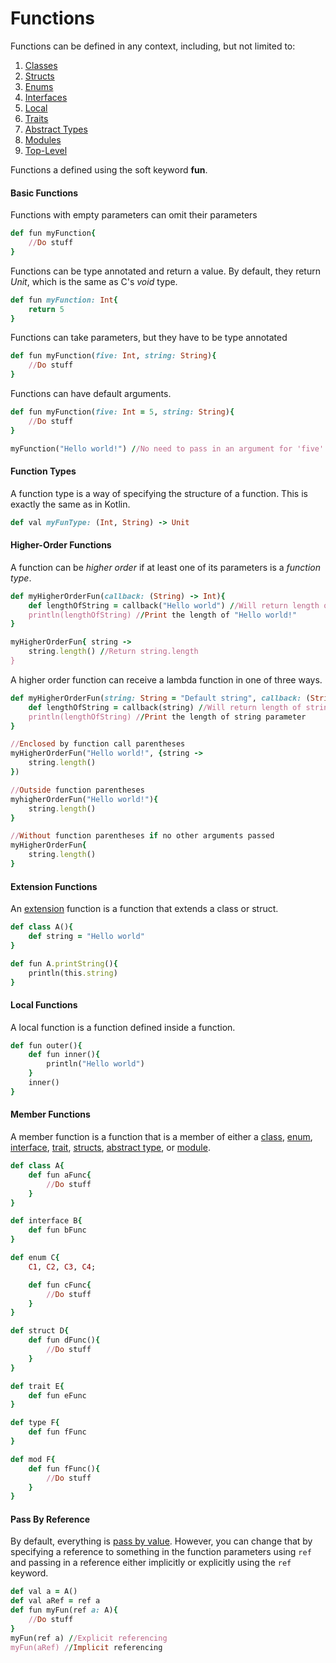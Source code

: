 # Functions
Functions can be defined in any context, including, but not limited to:
1. [Classes](CLASSES.md)
2. [Structs](STRUCTS.md)
3. [Enums](ENUMS.md)
4. [Interfaces](INTERFACES.md)
5. [Local](#Local-Functions)
6. [Traits](TRAITS.md)
7. [Abstract Types](ABSTRACT_TYPES.md)
8. [Modules](MODULES.md)
9. [Top-Level](FUNCTIONS.md)

Functions a defined using the soft keyword **fun**.

#### Basic Functions
Functions with empty parameters can omit their parameters
```ruby
def fun myFunction{
    //Do stuff
}
```
Functions can be type annotated and return a value. By default, they return *Unit*, which is the same as C's *void* type.
```ruby
def fun myFunction: Int{
    return 5
}
```
Functions can take parameters, but they have to be type annotated
```ruby
def fun myFunction(five: Int, string: String){
    //Do stuff
}
```
Functions can have default arguments.
```ruby
def fun myFunction(five: Int = 5, string: String){
    //Do stuff
}

myFunction("Hello world!") //No need to pass in an argument for 'five' parameter
```

#### Function Types
A function type is a way of specifying the structure of a function. This is exactly the same as in Kotlin.
```ruby
def val myFunType: (Int, String) -> Unit
```

#### Higher-Order Functions
A function can be *higher order* if at least one of its parameters is a *function type*.
```ruby
def myHigherOrderFun(callback: (String) -> Int){
    def lengthOfString = callback("Hello world") //Will return length of "Hello world!"
    println(lengthOfString) //Print the length of "Hello world!"
}

myHigherOrderFun{ string ->
    string.length() //Return string.length
}
```
A higher order function can receive a lambda function in one of three ways.
```ruby
def myHigherOrderFun(string: String = "Default string", callback: (String) -> Int){
    def lengthOfString = callback(string) //Will return length of string parameter
    println(lengthOfString) //Print the length of string parameter
}

//Enclosed by function call parentheses
myHigherOrderFun("Hello world!", {string -> 
    string.length()
})

//Outside function parentheses
myhigherOrderFun("Hello world!"){
    string.length()
}

//Without function parentheses if no other arguments passed
myHigherOrderFun{
    string.length()
}
```

#### Extension Functions
An [extension](EXTENSIONS.md) function is a function that extends a class or struct.
```ruby
def class A(){
    def string = "Hello world"
}

def fun A.printString(){
    println(this.string)
}
```

#### Local Functions
A local function is a function defined inside a function.
```ruby
def fun outer(){
    def fun inner(){
        println("Hello world")
    }
    inner()
}
```

#### Member Functions
A member function is a function that is a member of either a [class](CLASSES.md), [enum](ENUMS.md), [interface](INTERFACE.md), [trait](TRAITS.md), [structs](STRUCTS.md), [abstract type](ABSTRACT_TYPES.md), or [module](MODULES.md).
```ruby
def class A{
    def fun aFunc{
        //Do stuff
    }
}

def interface B{
    def fun bFunc
}

def enum C{
    C1, C2, C3, C4;

    def fun cFunc{
        //Do stuff
    }
}

def struct D{
    def fun dFunc(){
        //Do stuff
    }
}

def trait E{
    def fun eFunc
}

def type F{
    def fun fFunc
}

def mod F{
    def fun fFunc(){
        //Do stuff
    }
}
```

#### Pass By Reference
By default, everything is [pass by value](MEMORY_MANAGEMENT.md#Pass-By-Reference). However, you can change that by specifying a reference to something in the function parameters using `ref` and passing in a reference either implicitly or explicitly using the `ref` keyword.
```ruby
def val a = A()
def val aRef = ref a
def fun myFun(ref a: A){
    //Do stuff
}
myFun(ref a) //Explicit referencing
myFun(aRef) //Implicit referencing
```